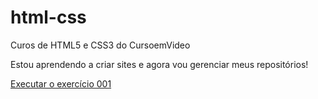 # html-css
 Curos de HTML5 e CSS3 do CursoemVideo

Estou aprendendo a criar sites e agora vou gerenciar meus repositórios!

<a href="https://brendosilvam.github.io/html-css/exercicios/ex001/index.html">Executar o exercício 001</a>